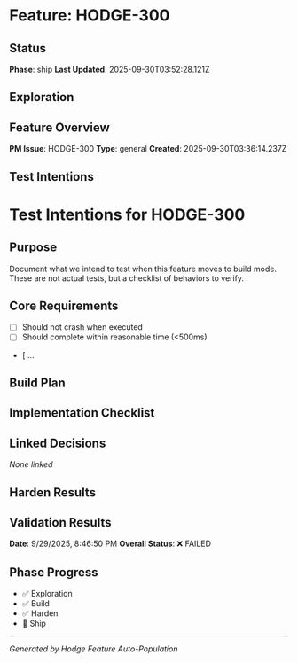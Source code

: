 # Feature: HODGE-300

## Status
**Phase**: ship
**Last Updated**: 2025-09-30T03:52:28.121Z

## Exploration
## Feature Overview
**PM Issue**: HODGE-300
**Type**: general
**Created**: 2025-09-30T03:36:14.237Z


## Test Intentions
# Test Intentions for HODGE-300

## Purpose
Document what we intend to test when this feature moves to build mode.
These are not actual tests, but a checklist of behaviors to verify.

## Core Requirements
- [ ] Should not crash when executed
- [ ] Should complete within reasonable time (<500ms)
- [ ...

## Build Plan
## Implementation Checklist


## Linked Decisions
_None linked_

## Harden Results
## Validation Results
**Date**: 9/29/2025, 8:46:50 PM
**Overall Status**: ❌ FAILED




## Phase Progress
- ✅ Exploration
- ✅ Build
- ✅ Harden
- 🔄 Ship

---
_Generated by Hodge Feature Auto-Population_
